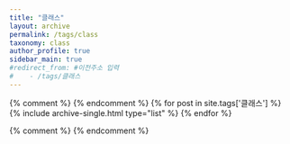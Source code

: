 ```yaml
---
title: "클래스"
layout: archive
permalink: /tags/class
taxonomy: class
author_profile: true
sidebar_main: true
#redirect_from: #이전주소 입력
#    - /tags/클래스
---
```


{% comment %}
{% endcomment %}
{% for post in site.tags['클래스'] %}
  {% include archive-single.html type="list" %}
{% endfor %}

{% comment %}
{% endcomment %}